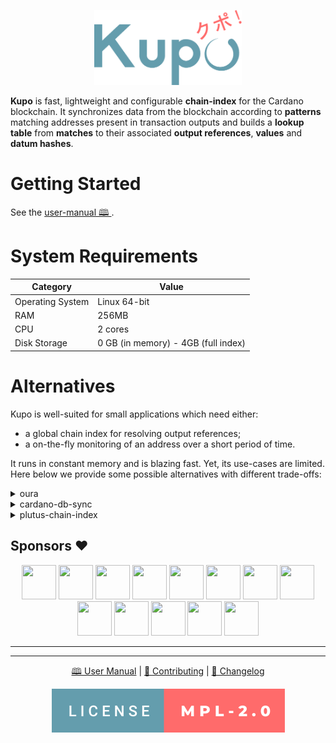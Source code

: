 <p align="center">
  <img src=".github/kupo.png" height=120 />
</p>

**Kupo** is fast, lightweight and configurable **chain-index** for the Cardano blockchain. It synchronizes data from the blockchain according to **patterns** matching addresses present in transaction outputs and builds a **lookup table** from **matches** to their associated **output references**, **values** and **datum hashes**.

# Getting Started

See the [user-manual 🕮 ](https://cardanosolutions.github.io/kupo).

# System Requirements

| Category         | Value                               |
| ---              | ---                                 |
| Operating System | Linux 64-bit                        |
| RAM              | 256MB                               |
| CPU              | 2 cores                             |
| Disk Storage     | 0 GB (in memory) - 4GB (full index) |

# Alternatives

Kupo is well-suited for small applications which need either: 

- a global chain index for resolving output references;
- a on-the-fly monitoring of an address over a short period of time.

It runs in constant memory and is blazing fast. Yet, its use-cases are limited. Here below we provide some possible alternatives with different trade-offs:

<details>
  <summary>oura</summary>

Key difference(s): Oura in itself does not provide any chain-indexing, but it supports pluggable sinks where filtered data from the Cardano blockchain can be dumped into (e.g. Elastic Search or Kafka). It also supports a wider variety of events. All-in-all, a good fit for more elaborate solutions.

<p align="right">
  <a href="https://github.com/txpipe/oura/#readme">Learn more</a>
  </p>
</details>


<details>
  <summary>cardano-db-sync</summary>

Key difference(s): cardano-db-sync synchronizes ALL data from the Cardano blockchain, whereas Kupo focuses only on transaction outputs. This comes with obvious trade-offs in both on-disk storage but also runtime requirements. 

<p align="right">
  <a href="https://github.com/input-output-hk/cardano-db-sync#cardano-db-sync">Learn more</a>
</p>
</details>

<details>
  <summary>plutus-chain-index</summary>

Key differences(s): the plutus-chain-index is the native component behind the PAB (Plutus Application Backend). It is however intended to be user-facing and as such, does not provide a friendly user experience for uses outside of the PAB's internals.

<p align="right">
  <a href="https://github.com/input-output-hk/plutus-apps/tree/main/plutus-chain-index-core#plutus-chain-index">Learn more</a>
</p>
</details>

## Sponsors :heart:

<p align="center">
  <a href="https://rraayy.com/"><img src="https://avatars.githubusercontent.com/u/65092852?s=55&v=4" width=55 height=55 /></a>
  <a href="https://sundaeswap.finance/"><img src="https://avatars.githubusercontent.com/u/83610786?s=55&v=4" width=55 height=55 /></a>
  <a href="https://github.com/savaki"><img src="https://avatars.githubusercontent.com/u/108710?s=55&v=4" width=55 height=55 /></a>
  <a href="https://blockfrost.io/"><img src="https://avatars.githubusercontent.com/u/70073210?s=55&v=4" width=55 height=55 /></a>
  <a href="https://github.com/jacoblambda"><img src="https://avatars.githubusercontent.com/u/9424043?s=55&v=4" width=55 height=55 /></a>
  <a href="https://ccvault.io/"><img src="https://avatars.githubusercontent.com/u/86010408?s=55&v=4" width=55 height=55 /></a>
  <a href="https://github.com/codybutz"><img src="https://avatars.githubusercontent.com/u/3670430?s=55&v=4" width=55 height=55 /></a>
  <a href="https://github.com/scarmuega"><img src="https://avatars.githubusercontent.com/u/653886?s=55&v=4" width=55 height=55 /></a>
  <a href="https://github.com/minswap"><img src="https://avatars.githubusercontent.com/u/80548193?s=55&v=4" width=55 height=55 /></a>
  <a href="https://github.com/mrbrinker"><img src="https://avatars.githubusercontent.com/u/41247403?s=55&v=4" width=55 height=55 /></a>
  <a href="https://github.com/artemwright"><img src="https://avatars.githubusercontent.com/u/83517471?s=55&v=4" width=55 height=55 /></a>
  <a href="https://github.com/kayandra"><img src="https://avatars.githubusercontent.com/u/5002506?s=55&v=4" width=55 height=55 /></a>
  <a href="https://github.com/tapiocapool"><img src="https://avatars.githubusercontent.com/u/80033713?s=55&v=4" width=55 height=55 /></a>
</p>

<hr/>

---

<p align="center">
  <a href="https://cardanosolutions.github.io/kupo">🕮 User Manual</a>
  |
  <a href="CONTRIBUTING.md"> 📐 Contributing</a>
  |
  <a href="CHANGELOG.md"> 💾 Changelog</a>
</p>

<p align="center"><a href="https://github.com/cardanosolutions/kupo/blob/master/LICENSE"><img src=".github/license.svg" alt="license=MPL-2.0" /></a></p>
